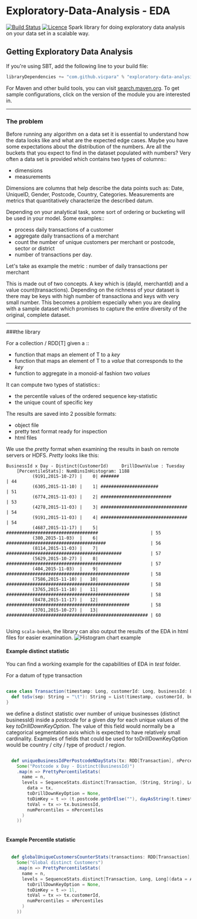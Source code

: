 # Exploratory-Data-Analysis - EDA  
[![Build Status](https://travis-ci.org/vicpara/exploratory-data-analysis.svg?branch=master)](https://travis-ci.org/vicpara/exploratory-data-analysis) [![Licence](https://img.shields.io/badge/licence-MIT-blue.svg)](https://tldrlegal.com/license/mit-license)
Spark library for doing exploratory data analysis on your data set in a scalable way.


## Getting Exploratory Data Analysis

If you're using SBT, add the following line to your build file:

```scala
libraryDependencies += "com.github.vicpara" % "exploratory-data-analysis_2.10" % "1.0.0"
```

For Maven and other build tools, you can visit [search.maven.org](http://search.maven.org/#search%7Cga%7C1%7Cexploratory%20data%20analysis).
To get sample configurations, click on the version of the module you are interested in.

-----
### The problem

Before running any algorithm on a data set it is essential to understand how the data looks like and what are the expected edge cases.
Maybe you have some expectations about the distribution of the numbers. Are all the buckets that you expect to find in the dataset populated with numbers?
Very often a data set is provided which contains two types of columns::

* dimensions
* measurements

Dimensions are columns that help describe the data points such as: Date, UniqueID, Gender, Postcode, Country, Categories.
Measurements are metrics that quantitatively characterize the described datum.

Depending on your analytical task, some sort of ordering or bucketing will be used in your model. Some examples::

* process daily transactions of a customer
* aggregate daily transactions of a merchant
* count the number of unique customers per merchant or postcode, sector or district
* number of transactions per day.

Let's take as example the metric : number of daily transactions per merchant

This is made out of two concepts. A key which is (dayId, merchantId) and a value count(transactions).
Depending on the richness of your dataset is there may be keys with high number of transactiona and keys with very small number. This becomes a problem especially when you are dealing with a sample dataset which promises to capture the entire diversity of the original, complete dataset.

-----
###the library

For a collection / RDD[T] given a ::

* function that maps an element of T to a *key*
* function that maps an element of T to a *value* that corresponds to the *key*
* function to aggregate in a monoid-al fashion two *values*


It can compute two types of statistics::

* the percentile values of the ordered sequence key-statistic
* the unique count of specific key


The results are saved into 2 possible formats:

* object file
* pretty text format ready for inspection
* html files

We use the *pretty* format when examining the results in bash on remote servers or HDFS. *Pretty* looks like this:

```
BusinessId x Day - Distinct(CustomerId) 	DrillDownValue : Tuesday
	[PercentileStats]: NumBinsInHistogram: 1188
          (9191,2015-10-27) |    0| #######                                                | 44
          (6305,2015-11-10) |    1| ######################                                 | 51
          (6774,2015-11-03) |    2| ###########################                            | 53
          (4278,2015-11-03) |    3| #################################                      | 54
          (9191,2015-11-03) |    4| #################################                      | 54
          (4687,2015-11-17) |    5| ###################################                    | 55
          (380,2015-11-03)  |    6| ######################################                 | 56
          (8114,2015-11-03) |    7| ############################################           | 57
          (5629,2015-10-27) |    8| ############################################           | 57
          (404,2015-11-03)  |    9| ###############################################        | 58
          (7586,2015-11-10) |   10| ###############################################        | 58
          (3765,2015-11-10) |   11| ###############################################        | 58
          (8478,2015-11-17) |   12| ###############################################        | 58
          (3701,2015-10-27) |   13| ###################################################### | 60
          
```

Using `scala-bokeh`, the library can also output the results of the EDA in html files for easier examination.
![Histogram chart example](https://github.com/vicpara/exploratory-data-analysis/blob/master/Histogram.png)

#### Example distinct statistic

You can find a working example for the capabilities of EDA in *test* folder.

For a datum of type transaction 
```scala

case class Transaction(timestamp: Long, customerId: Long, businessId: Long, postcode: Option[String]) {
  def toSv(sep: String = "\t"): String = List(timestamp, customerId, businessId).mkString(sep)
}

```

we define a distinct statistic over number of unique businesses (distinct businessId) inside a *postcode* for a given *day* for each unique values of the key *toDrillDownKeyOption*. The value of this field would normally be a categorical segmentation axis which is expected to have relatively small cardinality. Examples of fields that could be used for toDrillDownKeyOption would be country / city / type of product / region.

```scala

  def uniqueBusinessIdPerPostcodeNDayStats(tx: RDD[Transaction], nPercentiles: Int = 1001) =
    Some("Postcode x Day - Distinct(BusinessId)")
    .map(n => PrettyPercentileStats(
      name = n,
      levels = SequenceStats.distinct[Transaction, (String, String), Long](
        data = tx,
        toDrillDownKeyOption = None,
        toDimKey = t => (t.postcode.getOrElse(""), dayAsString(t.timestamp)),
        toVal = tx => tx.businessId,
        numPercentiles = nPercentiles
      )
    ))
    
```


#### Example Percentile statistic
```scala

  def globalUniqueCustomersCounterStats(transactions: RDD[Transaction], nPercentiles: Int = 1001) =
    Some("Global distinct Customers")
    .map(n => PrettyPercentileStats(
      name = n,
      levels = SequenceStats.distinct[Transaction, Long, Long](data = AppLogger.logStage(transactions, n),
        toDrillDownKeyOption = None,
        toDimKey = t => 1l,
        toVal = tx => tx.customerId,
        numPercentiles = nPercentiles
      )
    ))
    
```
